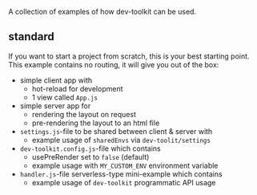 A collection of examples of how dev-toolkit can be used.

## standard
If you want to start a project from scratch, this is your best starting point.
This example contains no routing, it will give you out of the box:
- simple client app with
  - hot-reload for development
  - 1 view called `App.js`
- simple server app for
  - rendering the layout on request
  - pre-rendering the layout to an html file
- `settings.js`-file to be shared between client & server with
  - example usage of `sharedEnvs` via `dev-toolit/settings`
- `dev-toolkit.config.js`-file which contains
  - usePreRender set to `false` (default)
  - example usage with `MY_CUSTOM_ENV` environment variable
- `handler.js`-file serverless-type mini-example which contains
  - example usage of `dev-toolkit` programmatic API usage

